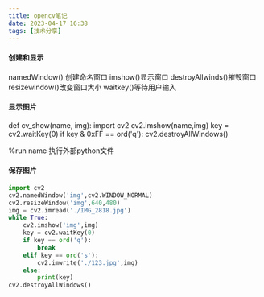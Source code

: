 ```yaml
---
title: opencv笔记
date: 2023-04-17 16:38
tags: [技术分享]
---
```

#### 创建和显示
namedWindow() 创建命名窗口
imshow()显示窗口
destroyAllwinds()摧毁窗口
resizewindow()改变窗口大小
waitkey()等待用户输入

#### 显示图片
def cv_show(name, img):
    import cv2
    cv2.imshow(name,img)
    key = cv2.waitKey(0)
    if key & 0xFF == ord('q'):
        cv2.destroyAllWindows()

%run name 执行外部python文件
#### 保存图片
```python
import cv2
cv2.namedWindow('img',cv2.WINDOW_NORMAL)
cv2.resizeWindow('img',640,480)
img = cv2.imread('./IMG_2818.jpg')
while True:
    cv2.imshow('img',img)
    key = cv2.waitKey(0)
    if key == ord('q'):
        break
    elif key == ord('s'):
        cv2.imwrite('./123.jpg',img)
    else:
        print(key)
cv2.destroyAllWindows()
```
